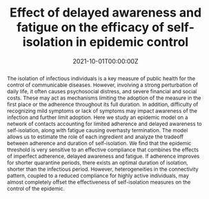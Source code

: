 ---
title: "Effect of delayed awareness and fatigue on the efficacy of self-isolation in epidemic control"


authors:
 - Giulia De Meijere
 - Vittoria Colizza
 - admin
 - Claudio Castellano


author_notes:
 - ''
 - ''
 - ''
 - ''


date: '2021-10-01T00:00:00Z'
doi: '10.1103/PhysRevE.104.044316'


publishDate: '2017-01-01T00:00:00Z'


# Enter a publication type from the CSL standard. See https://docs.citationstyles.org/en/stable/specification.html?highlight=publication%20type#type-terms.
# basically ['article-journal'] , ['paper-conference'] , ['book'] and so on. IMPORTANT: ['article'] for preprints.
# even if 1 type, always put in list
publication_types: ['article-journal']


publication: In *Physical Review E*
publication_short: In *Physical Review E*


abstract: "The isolation of infectious individuals is a key measure of public health for the control of communicable diseases. However, involving a strong perturbation of daily life, it often causes psychosocial distress, and severe financial and social costs. These may act as mechanisms limiting the adoption of the measure in the first place or the adherence throughout its full duration. In addition, difficulty of recognizing mild symptoms or lack of symptoms may impact awareness of the infection and further limit adoption. Here we study an epidemic model on a network of contacts accounting for limited adherence and delayed awareness to self-isolation, along with fatigue causing overhasty termination. The model allows us to estimate the role of each ingredient and analyze the tradeoff between adherence and duration of self-isolation. We find that the epidemic threshold is very sensitive to an effective compliance that combines the effects of imperfect adherence, delayed awareness and fatigue. If adherence improves for shorter quarantine periods, there exists an optimal duration of isolation, shorter than the infectious period. However, heterogeneities in the connectivity pattern, coupled to a reduced compliance for highly active individuals, may almost completely offset the effectiveness of self-isolation measures on the control of the epidemic."


tags: []


featured: false


links:
 - name: Journal website
   url: https://link.aps.org/doi/10.1103/PhysRevE.104.044316


image:
 caption: ''
 focal_point: ''
 preview_only: false


---